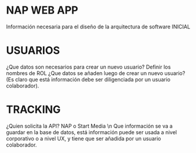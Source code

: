 # NAP WEB APP

Información necesaria para el diseño de la arquitectura de software INICIAL

# USUARIOS

¿Que datos son necesarios para crear un nuevo usuario?
Definir los nombres de ROL
¿Que datos se añaden luego de crear un nuevo usuario? (Es claro que está información debe ser diligenciada por un usuario colaborador).

# TRACKING

¿Quien solicita la API? NAP o Start Media \n
Que información se va a guardar en la base de datos, está información puede ser usada a nivel corporativo o a nivel UX, y tiene que ser añadida por un usuario colaborador.
